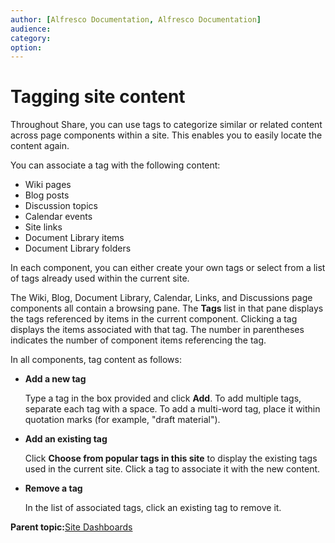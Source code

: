 ```yaml
---
author: [Alfresco Documentation, Alfresco Documentation]
audience: 
category: 
option: 
---
```


# Tagging site content

Throughout Share, you can use tags to categorize similar or related content across page components within a site. This enables you to easily locate the content again.

You can associate a tag with the following content:

-   Wiki pages
-   Blog posts
-   Discussion topics
-   Calendar events
-   Site links
-   Document Library items
-   Document Library folders

In each component, you can either create your own tags or select from a list of tags already used within the current site.

The Wiki, Blog, Document Library, Calendar, Links, and Discussions page components all contain a browsing pane. The **Tags** list in that pane displays the tags referenced by items in the current component. Clicking a tag displays the items associated with that tag. The number in parentheses indicates the number of component items referencing the tag.

In all components, tag content as follows:

-   **Add a new tag**

    Type a tag in the box provided and click **Add**. To add multiple tags, separate each tag with a space. To add a multi-word tag, place it within quotation marks \(for example, "draft material"\).

-   **Add an existing tag**

    Click **Choose from popular tags in this site** to display the existing tags used in the current site. Click a tag to associate it with the new content.

-   **Remove a tag**

    In the list of associated tags, click an existing tag to remove it.


**Parent topic:**[Site Dashboards](../concepts/site-using.md)

